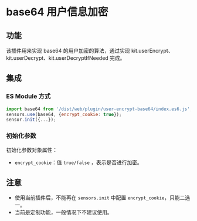 # base64 用户信息加密
## 功能
该插件用来实现 base64 的用户加密的算法，通过实现 kit.userEncrypt、kit.userDecrypt、kit.userDecryptIfNeeded 完成。

## 集成
### ES Module 方式
```javascript
import base64 from '/dist/web/plugin/user-encrypt-base64/index.es6.js';
sensors.use(base64, {encrypt_cookie: true});
sensor.init({...});
```
### 初始化参数
初始化参数对象属性：
- `encrypt_cookie`：值 `true/false` ，表示是否进行加密。

## 注意
- 使用当前插件后，不能再在 `sensors.init` 中配置 `encrypt_cookie`，只能二选一。
- 当前是定制功能，一般情况下不建议使用。